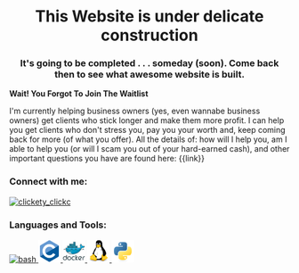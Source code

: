 <h1 align="center">This Website is under delicate construction</h1>
<h3 align="center">It's going to be completed . . . someday (soon). Come back then to see what awesome website is built.</h3>

**Wait! You Forgot To Join The Waitlist**

I'm currently helping business owners (yes, even wannabe business owners) get clients who stick longer and make them more profit. I can help you get clients who don't stress you, pay you your worth and, keep coming back for more (of what you offer). All the details of: how will I help you, am I able to help you (or will I scam you out of your hard-earned cash), and other important questions you have are found here: {{link}}

<h3 align="left">Connect with me:</h3>
<p align="left">
<a href="https://twitter.com/clickety_clickc" target="blank"><img align="center" src="https://raw.githubusercontent.com/rahuldkjain/github-profile-readme-generator/master/src/images/icons/Social/twitter.svg" alt="clickety_clickc" height="30" width="40" /></a>
</p>

<h3 align="left">Languages and Tools:</h3>
<p align="left"> <a href="https://www.gnu.org/software/bash/" target="_blank" rel="noreferrer"> <img src="https://www.vectorlogo.zone/logos/gnu_bash/gnu_bash-icon.svg" alt="bash" width="40" height="40"/> </a> <a href="https://www.cprogramming.com/" target="_blank" rel="noreferrer"> <img src="https://raw.githubusercontent.com/devicons/devicon/master/icons/c/c-original.svg" alt="c" width="40" height="40"/> </a> <a href="https://www.docker.com/" target="_blank" rel="noreferrer"> <img src="https://raw.githubusercontent.com/devicons/devicon/master/icons/docker/docker-original-wordmark.svg" alt="docker" width="40" height="40"/> </a> <a href="https://www.linux.org/" target="_blank" rel="noreferrer"> <img src="https://raw.githubusercontent.com/devicons/devicon/master/icons/linux/linux-original.svg" alt="linux" width="40" height="40"/> </a> <a href="https://www.python.org" target="_blank" rel="noreferrer"> <img src="https://raw.githubusercontent.com/devicons/devicon/master/icons/python/python-original.svg" alt="python" width="40" height="40"/> </a> </p>
